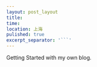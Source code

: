 ```yaml
---
layout: post_layout
title:
time:
location: 上海
pulished: true
excerpt_separator: '```'
---
```


Getting Started with my own blog.